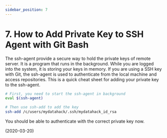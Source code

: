 ```yaml
---
sidebar_position: 7
---
```


# 7. How to Add Private Key to SSH Agent with Git Bash

The ssh-agent provide a secure way to hold the private keys of remote server. It is a program that runs in the background. While you are logged into the system, it is storing your keys in memory. If you are using a SSH key with Git, the ssh-agent is used to authenticate from the local machine and access repositories. This is a quick cheat sheet for adding your private key to the ssh-agent.

```bash
# First, you need to start the ssh-agent in background
eval $(ssh-agent)

# Then use ssh-add to add the key
ssh-add /c/users/mydatahack/.ssh/mydatahack_id_rsa
```

You should be able to authenticate with the correct private key now.

(2020-03-20)
